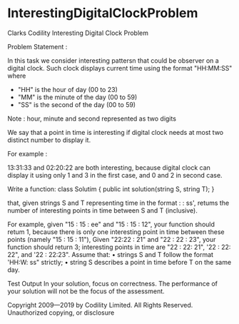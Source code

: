 # InterestingDigitalClockProblem
Clarks Codility Interesting Digital Clock Problem

Problem Statement :

In this task we consider interesting pattersn that could be observer on a digital clock. Such clock displays current time using the format "HH:MM:SS" where 
 
- "HH" is the hour of day (00 to 23)
- "MM" is the minute of the day (00 to 59)
- "SS" is the second of the day (00 to 59)

Note : hour, minute and second represented as two digits

We say that a point in time is interesting if digital clock needs at most two distinct number to display it.

For example :

13:31:33 and 02:20:22 are both interesting, because digital clock can display it using only 1 and 3 in the first case, 
and 0 and 2 in second case.

Write a function: class Solutim { public int solution(string S, string T); } 

that, given strings S and T representing time in the format : : ss',
retums the number of interesting points in time between S and T (inclusive).

For example, given "15 : 15 : ee" and "15 : 15 : 12", your function should retum 1,
because there is only one interesting point in time between these points (namely "15 : 15 : 11"), 
Given "22:22 : 21" and "22 : 22 : 23", your function should return 3; 
interesting points in time are "22 : 22: 21", '22 : 22: 22", and '22 : 22:23". 
Assume that:
• strings S and T follow the format 'HH:W: ss" strictly;
• string S describes a point in time before T on the same day. 

Test Output In your solution, focus on correctness. The performance of your solution will not be the focus of the assessment. 

Copyright 2009—2019 by Codility Limited. All Rights Reserved. Unauthorized copying, or disclosure
